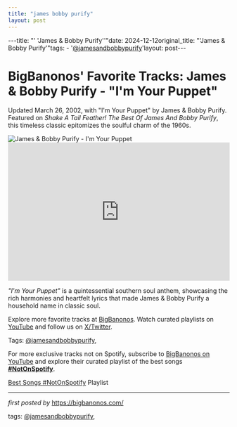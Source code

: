 ```yaml
---
title: "james bobby purify"
layout: post
---
```

---title: "' 'James & Bobby Purify''"date: 2024-12-12original_title: "'James & Bobby Purify'"tags:  - '[@jamesandbobbypurify](/tags/jamesandbobbypurify/)'layout: post---<!-- Post Title --><h1 >BigBanonos' Favorite Tracks: James & Bobby Purify - "I'm Your Puppet"</h1> <!-- Introductory Text --><p >Updated March 26, 2002, with "I'm Your Puppet" by James & Bobby Purify. Featured on *Shake A Tail Feather! The Best Of James And Bobby Purify*, this timeless classic epitomizes the soulful charm of the 1960s.</p> <!-- Featured Image --><div > <img src="https://upload.wikimedia.org/wikipedia/en/a/a0/James_%26_Bobby_Purify.jpeg" alt="James & Bobby Purify - I'm Your Puppet" /></div> <!-- YouTube Video Embed --><div > <iframe width="100%" height="315" src="https://www.youtube.com/embed/Tyvn3QR7BRk" title="James & Bobby Purify - I'm Your Puppet" frameborder="0" allow="accelerometer; autoplay; encrypted-media; gyroscope; picture-in-picture; web-share" referrerpolicy="strict-origin-when-cross-origin" allowfullscreen></iframe></div> <!-- Song Information --><div > <p><em>"I'm Your Puppet"</em> is a quintessential southern soul anthem, showcasing the rich harmonies and heartfelt lyrics that made James & Bobby Purify a household name in classic soul.</p></div> <!-- Footer Links --><div > <p>Explore more favorite tracks at <a href="https://bigbanonos.com/" target="_blank">BigBanonos</a>. Watch curated playlists on <a href="https://www.youtube.com/[@BigBanonos](/tags/BigBanonos/)" target="_blank">YouTube</a> and follow us on <a href="https://x.com/bigbanonos" target="_blank">X/Twitter</a>.</p></div> <!-- Tags --><p >Tags: [@jamesandbobbypurify](/tags/jamesandbobbypurify/),</p><!--Subscribe and Playlist Links--><div>    <p>For more exclusive tracks not on Spotify, subscribe to <a href="https://www.youtube.com/[@BigBanonos](/tags/BigBanonos/)" target="_blank">BigBanonos on YouTube</a> and explore their curated playlist of the best songs <strong>[#NotOnSpotify](/tags/NotOnSpotify/)</strong>.</p>    <p><a href="https://www.youtube.com/playlist?list=PLtuNtuTatqI0kFahUCbtbfenC_ET5O_tr" target="_blank">Best Songs [#NotOnSpotify](/tags/NotOnSpotify/) Playlist<br /></a></p></div><hr /><p><em>first posted by</em> <a href="https://bigbanonos.com/" rel="noopener" target="_new">https://bigbanonos.com/</a></p><p>tags: [@jamesandbobbypurify](/tags/jamesandbobbypurify/),</p>